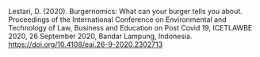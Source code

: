 Lestari, D. (2020). Burgernomics: What can your burger tells you about. Proceedings of the International Conference on Environmental and Technology of Law, Business and Education on Post Covid 19, ICETLAWBE 2020, 26 September 2020, Bandar Lampung, Indonesia.
https://doi.org/10.4108/eai.26-9-2020.2302713 
